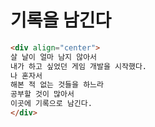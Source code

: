 # 기록을 남긴다

```html
<div align="center">
살 날이 얼마 남지 않아서
내가 하고 싶었던 게임 개발을 시작했다.
나 혼자서
해본 적 없는 것들을 하느라 
공부할 것이 많아서
이곳에 기록으로 남긴다.
</div>
```

